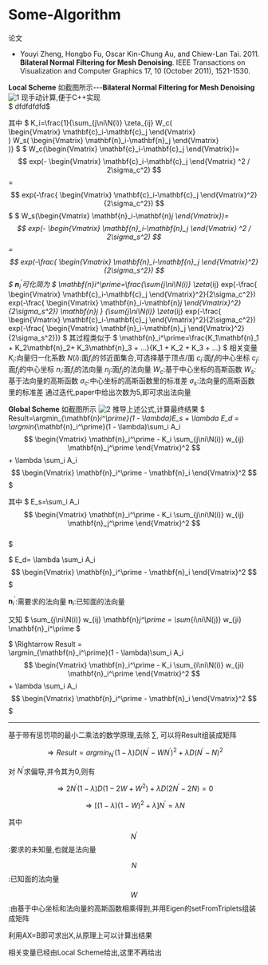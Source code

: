 
# Some-Algorithm
论文
* Youyi Zheng, Hongbo Fu, Oscar Kin-Chung Au, and Chiew-Lan Tai. 2011. <b>Bilateral Normal Filtering for Mesh Denoising</b>. IEEE Transactions on Visualization and Computer Graphics 17, 10 (October 2011), 1521-1530.


**Local Scheme**
如截图所示---**Bilateral Normal Filtering for Mesh Denoising**
![1](1.png)
现手动计算,便于C++实现    
$ dfdfdfdfd$  

其中
$
K_i=\frac{1}{\sum_{j\ni\N(i)} \zeta_{ij} 
W_c(    
    \begin{Vmatrix}
    \mathbf{c}_i-\mathbf{c}_j 
    \end{Vmatrix}  
    )
W_s( 
    \begin{Vmatrix}
    \mathbf{n}_i-\mathbf{n}_j 
    \end{Vmatrix}  
)}
$
$
W_c(\begin{Vmatrix} \mathbf{c}_i-\mathbf{c}_j \end{Vmatrix})=
$$
exp(-
    \begin{Vmatrix}
    \mathbf{c}_i-\mathbf{c}_j 
    \end{Vmatrix}  
^2 / 2\sigma_c^2)
$$=
$$
exp(-\frac{ \begin{Vmatrix}
    \mathbf{c}_i-\mathbf{c}_j 
    \end{Vmatrix}^2}{2\sigma_c^2})
$$
$
$
W_s(\begin{Vmatrix} \mathbf{n}_i-\mathbf{n}_j \end{Vmatrix})=
$$
exp(-
    \begin{Vmatrix}
    \mathbf{n}_i-\mathbf{n}_j 
    \end{Vmatrix}  
^2 / 2\sigma_s^2)
$$=
$$
exp(-\frac{ \begin{Vmatrix}
    \mathbf{n}_i-\mathbf{n}_j 
    \end{Vmatrix}^2}{2\sigma_s^2})
$$
$
$\mathbf{n}_i^\prime$可化简为
$
\mathbf{n}_i^\prime=\frac{\sum_{j\ni\N(i)} \zeta_{ij} 
exp(-\frac{ \begin{Vmatrix}
    \mathbf{c}_i-\mathbf{c}_j 
    \end{Vmatrix}^2}{2\sigma_c^2})
exp(-\frac{ \begin{Vmatrix}
    \mathbf{n}_i-\mathbf{n}_j 
    \end{Vmatrix}^2}{2\sigma_s^2}) \mathbf{n}_j }
{\sum_{j\ni\N(i)} \zeta_{ij} 
exp(-\frac{ \begin{Vmatrix}
    \mathbf{c}_i-\mathbf{c}_j 
    \end{Vmatrix}^2}{2\sigma_c^2})
exp(-\frac{ \begin{Vmatrix}
    \mathbf{n}_i-\mathbf{n}_j 
    \end{Vmatrix}^2}{2\sigma_s^2})}
$
其过程类似于
$
\mathbf{n}_i^\prime=\frac{K_1\mathbf{n}_1 + K_2\mathbf{n}_2+ K_3\mathbf{n}_3 + ...}{K_1 + K_2 + K_3 + ...}
$
相关变量
$K_i$:向量归一化系数
$N(i)$:面$f_i$的邻近面集合,可选择基于顶点/面
$c_i$:面$f_i$的中心坐标
$c_j$:面$f_j$的中心坐标
$n_i$:面$f_i$的法向量
$n_j$:面$f_j$的法向量
$W_c$:基于中心坐标的高斯函数
$W_s$:基于法向量的高斯函数
$\sigma_c$:中心坐标的高斯函数里的标准差
$\sigma_s$:法向量的高斯函数里的标准差
通过迭代,paper中给出次数为5,即可求出法向量

**Global Scheme**
如截图所示
![2](2.png)
推导上述公式,计算最终结果
$
Result=\argmin_{\mathbf{n}_i^\prime}(1 - \lambda)E_s + \lambda E_d =               
\argmin_{\mathbf{n}_i^\prime}(1 - \lambda)\sum_i A_i 
$$ 
    \begin{Vmatrix}
    \mathbf{n}_i^\prime - K_i \sum_{j\ni\N(i)} w_{ij} \mathbf{n}_j^\prime 
    \end{Vmatrix}^2  
$$ + \lambda \sum_i A_i
$$
    \begin{Vmatrix}
    \mathbf{n}_i^\prime - \mathbf{n}_i
    \end{Vmatrix}^2 
$$
$

其中
$
E_s=\sum_i A_i 
$$ 
    \begin{Vmatrix}
    \mathbf{n}_i^\prime - K_i \sum_{j\ni\N(i)} w_{ij} \mathbf{n}_j^\prime 
    \end{Vmatrix}^2  
$$      
$

$
E_d= \lambda \sum_i A_i
$$
    \begin{Vmatrix}
    \mathbf{n}_i^\prime - \mathbf{n}_i
    \end{Vmatrix}^2 
$$
$

$\mathbf{n}_i^\prime$:需要求的法向量
$\mathbf{n}_i$:已知面的法向量

又知
$
\sum_{j\ni\N(i)} w_{ij} \mathbf{n}_j^\prime = \sum_{i\ni\N(j)} w_{ji} \mathbf{n}_i^\prime
$

$
\Rightarrow Result =                
\argmin_{\mathbf{n}_i^\prime}(1 - \lambda)\sum_i A_i 
$$ 
    \begin{Vmatrix}
    \mathbf{n}_i^\prime - K_i \sum_{i\ni\N(i)} w_{ji} \mathbf{n}_i^\prime 
    \end{Vmatrix}^2  
$$ + \lambda \sum_i A_i
$$
    \begin{Vmatrix}
    \mathbf{n}_i^\prime - \mathbf{n}_i
    \end{Vmatrix}^2 
$$
$

-------------------------------------------------------------------
基于带有惩罚项的最小二乘法的数学原理,去除 $\sum$, 可以将Result组装成矩阵

$$\Rightarrow Result = argmin_{N^\prime} (1 - \lambda) D (N^\prime - W N^\prime)^2 + \lambda D (N^\prime - N)^2$$

对 $N^\prime$求偏导,并令其为0,则有

$$\Rightarrow 2 N^\prime(1 - \lambda) D (1 - 2W + W^2) + \lambda D (2 N^\prime - 2 N)=0$$

$$\Rightarrow [(1 - \lambda)(1 - W)^2 + \lambda] N^\prime = \lambda N$$    

其中
$$N^\prime$$:要求的未知量,也就是法向量

$$N$$:已知面的法向量

$$W$$:由基于中心坐标和法向量的高斯函数相乘得到,并用Eigen的setFromTriplets组装成矩阵

利用AX=B即可求出X,从原理上可以计算出结果

相关变量已经由Local Scheme给出,这里不再给出

























